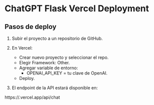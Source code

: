 # ChatGPT Flask Vercel Deployment

## Pasos de deploy

1. Subir el proyecto a un repositorio de GitHub.

2. En Vercel:
   - Crear nuevo proyecto y seleccionar el repo.
   - Elegir Framework: Other.
   - Agregar variable de entorno:
     - OPENAI_API_KEY = tu clave de OpenAI.
   - Deploy.

3. El endpoint de la API estará disponible en:

https://<tu-proyecto>.vercel.app/api/chat